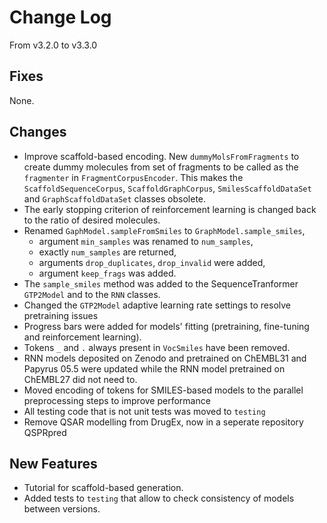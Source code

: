 # Change Log
From v3.2.0 to v3.3.0

## Fixes

None.


## Changes

- Improve scaffold-based encoding. New `dummyMolsFromFragments` to create dummy molecules from set of fragments to be called as the `fragmenter` in `FragmentCorpusEncoder`. This makes the `ScaffoldSequenceCorpus`, `ScaffoldGraphCorpus`, `SmilesScaffoldDataSet` and `GraphScaffoldDataSet` classes obsolete. 
- The early stopping criterion of reinforcement learning is changed back to the ratio of desired molecules.
- Renamed `GaphModel.sampleFromSmiles` to `GraphModel.sample_smiles`,
  - argument `min_samples` was renamed to `num_samples`,
  - exactly `num_samples` are returned,
  - arguments `drop_duplicates`, `drop_invalid` were added,
  - argument `keep_frags` was added.
- The `sample_smiles` method was added to the SequenceTranformer `GTP2Model` and to the `RNN` classes.
- Changed the `GTP2Model` adaptive learning rate settings to resolve pretraining issues
- Progress bars were added for models' fitting (pretraining, fine-tuning and reinforcement learning).
- Tokens `_` and `.` always present in `VocSmiles` have been removed.
- RNN models deposited on Zenodo and pretrained on ChEMBL31 and Papyrus 05.5 were updated while the RNN model pretrained on ChEMBL27 did not need to.
- Moved encoding of tokens for SMILES-based models to the parallel preprocessing steps to improve performance
- All testing code that is not unit tests was moved to `testing`
- Remove QSAR modelling from DrugEx, now in a seperate repository QSPRpred


## New Features

- Tutorial for scaffold-based generation.
- Added tests to `testing` that allow to check consistency of models between versions.
